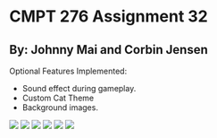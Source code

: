# CMPT 276 Assignment 32
## By: Johnny Mai and Corbin Jensen

Optional Features Implemented:
- Sound effect during gameplay.
- Custom Cat Theme
- Background images.

![](./screenshots/CF1.png)
![](./screenshots/CF2.png)
![](./screenshots/CF3.png)
![](./screenshots/CF4.png)
![](./screenshots/CF5.png)
![](./screenshots/CF6.png)


